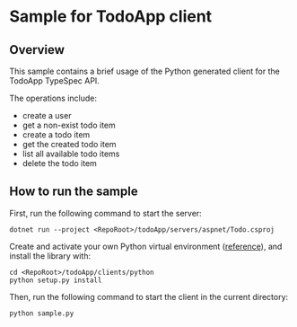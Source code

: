 # Sample for TodoApp client

## Overview

This sample contains a brief usage of the Python generated client for the TodoApp TypeSpec API.

The operations include:
- create a user
- get a non-exist todo item
- create a todo item
- get the created todo item
- list all available todo items
- delete the todo item

## How to run the sample

First, run the following command to start the server:
```
dotnet run --project <RepoRoot>/todoApp/servers/aspnet/Todo.csproj
```

Create and activate your own Python virtual environment ([reference](https://docs.python.org/3/library/venv.html)), and install the library with:
```
cd <RepoRoot>/todoApp/clients/python
python setup.py install
```

Then, run the following command to start the client in the current directory:
```
python sample.py
```